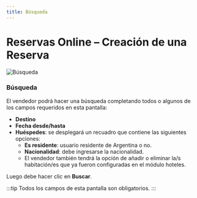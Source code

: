 ```yaml
---
title: Búsqueda
---
```


# Reservas Online – Creación de una Reserva

![Búsqueda](/img/reservas-online/busqueda.png)

### Búsqueda
El vendedor podrá hacer una búsqueda completando todos o algunos de los campos requeridos en esta pantalla:

- **Destino**  
- **Fecha desde/hasta**  
- **Huéspedes**: se desplegará un recuadro que contiene las siguientes opciones:  
  - **Es residente**: usuario residente de Argentina o no.  
  - **Nacionalidad**: debe ingresarse la nacionalidad.  
  - El vendedor también tendrá la opción de añadir o eliminar la/s habitación/es que ya fueron configuradas en el módulo hoteles.

Luego debe hacer clic en **Buscar**.  

:::tip
Todos los campos de esta pantalla son obligatorios.
:::

